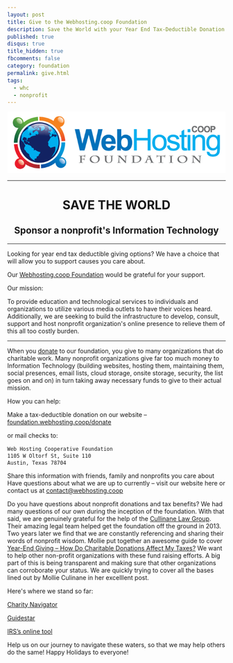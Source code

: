 ```yaml
---
layout: post 
title: Give to the Webhosting.coop Foundation 
description: Save the World with your Year End Tax-Deductible Donation
published: true
disqus: true
title_hidden: true
fbcomments: false
category: foundation
permalink: give.html
tags: 
  - whc
  - nonprofit
---
```




<div style="text-align:center">
<img src="/images/image00.png"></img>
<hr>
<h1><strong>SAVE THE WORLD</strong></h1>
<h2>Sponsor a nonprofit's Information Technology</h2>
<hr>
</div>

Looking for year end tax deductible giving options?  We have a choice that will allow you to support causes you care about.  

Our [Webhosting.coop Foundation](http://foundation.webhosting.coop/) would be grateful for your support.

Our mission:

To provide education and technological services to individuals and organizations to utilize various media outlets to have their voices heard. Additionally, we are seeking to build the infrastructure to develop, consult, support and host nonprofit organization's online presence to relieve them of this all too costly burden.

______________________________________________________________________________

When you [donate](http://foundation.webhosting.coop/donate) to our foundation, you give to many organizations that do charitable work.  Many nonprofit organizations give far too much money to Information Technology (building websites, hosting them, maintaining them, social presences, email lists, cloud storage, onsite storage, security, the list goes on and on) in turn taking away necessary funds to give to their actual mission.  

How you can help:

Make a tax-deductible donation on our website – [foundation.webhosting.coop/donate](http://foundation.webhosting.coop/donate)

or mail checks to:

	Web Hosting Cooperative Foundation
	1105 W Oltorf St, Suite 110
	Austin, Texas 78704

Share this information with friends, family and nonprofits you care about
Have questions about what we are up to currently – visit our website here or contact us at contact@webhosting.coop


Do you have questions about nonprofit donations and tax benefits? We had many questions of our own during the inception of the foundation. With that said, we are genuinely grateful for the help of the [Cullinane Law Group](http://cullinanelaw.com). Their amazing legal team helped get the foundation off the ground in 2013. Two years later we find that we are constantly referencing and sharing their words of nonprofit wisdom. Mollie put together an awesome guide to cover [Year-End Giving – How Do Charitable Donations Affect My Taxes?](http://cullinanelaw.com/year-end-giving-how-do-charitable-donations-affect-my-taxes)  We want to help other non-profit organizations with these fund raising efforts.  A big part of this is being transparent and making sure that other organizations can corroborate your status.  We are quickly trying to cover all the bases lined out by Mollie Culinane in her excelllent post.

Here's where we stand so far:

[Charity Navigator](http://www.charitynavigator.org/index.cfm?bay=search.profile&ein=462953237#.Vn9U_SCgq00)

[Guidestar](http://www.guidestar.org/organizations/46-2953237/webhosting-coop-foundation.aspx)

[IRS’s online tool](https://apps.irs.gov/app/eos/pub78Search.do?ein1=46-2953237&names=&city=&state=All...&country=US&deductibility=all&dispatchMethod=searchCharities&submitName=Search)

Help us on our journey to navigate these waters, so that we may help others do the same!  Happy Holidays to everyone!

